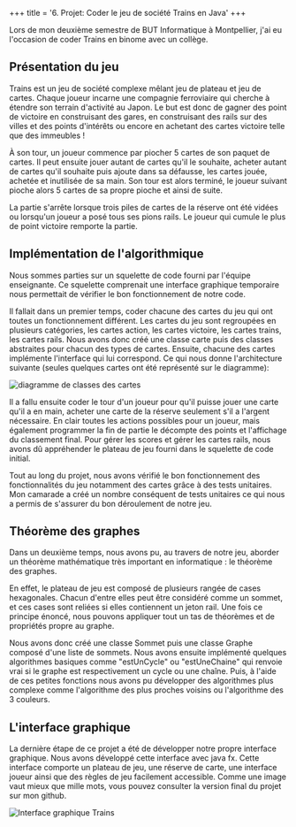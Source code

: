 +++
title = '6. Projet: Coder le jeu de société Trains en Java'
+++

Lors de mon deuxième semestre de BUT Informatique à Montpellier, j'ai eu l'occasion de coder Trains en binome avec un collège.

## Présentation du jeu

Trains est un jeu de société complexe mêlant jeu de plateau et jeu de cartes. Chaque joueur incarne une compagnie ferroviaire qui cherche à étendre son terrain d'activité au Japon. Le but est donc de gagner des point de victoire en construisant des gares, en construisant des rails sur des villes et des points d'intérêts ou encore en achetant des cartes victoire telle que des immeubles ! 

À son tour, un joueur commence par piocher 5 cartes de son paquet de cartes. Il peut ensuite jouer autant de cartes qu'il le souhaite, acheter autant de cartes qu'il souhaite puis ajoute dans sa défausse, les cartes jouée, achetée et inutilisée de sa main. Son tour est alors terminé, le joueur suivant pioche alors 5 cartes de sa propre pioche et ainsi de suite.

La partie s'arrête lorsque trois piles de cartes de la réserve ont été vidées ou lorsqu'un joueur a posé tous ses pions rails.
Le joueur qui cumule le plus de point victoire remporte la partie.

## Implémentation de l'algorithmique 

Nous sommes parties sur un squelette de code fourni par l'équipe enseignante. Ce squelette comprenait une interface graphique temporaire nous permettait de vérifier le bon fonctionnement de notre code. 

Il fallait dans un premier temps, coder chacune des cartes du jeu qui ont toutes un fonctionnement différent. Les cartes du jeu sont regroupées en plusieurs catégories, les cartes action, les cartes victoire, les cartes trains, les cartes rails. Nous avons donc créé une classe carte puis des classes abstraites pour chacun des types de cartes. Ensuite, chacune des cartes implémente l'interface qui lui correspond. Ce qui nous donne l'architecture suivante (seules quelques cartes ont été représenté sur le diagramme):

![diagramme de classes des cartes](/images/Diagrammes-classes-cartes.png)

Il a fallu ensuite coder le tour d'un joueur pour qu'il puisse jouer une carte qu'il a en main, acheter une carte de la réserve seulement s'il a l'argent nécessaire. En clair toutes les actions possibles pour un joueur, mais également programmer la fin de partie le décompte des points et l'affichage du classement final. Pour gérer les scores et gérer les cartes rails, nous avons dû appréhender le plateau de jeu fourni dans le squelette de code initial.

Tout au long du projet, nous avons vérifié le bon fonctionnement des fonctionnalités du jeu notamment des cartes grâce à des tests unitaires. Mon camarade a créé un nombre conséquent de tests unitaires ce qui nous a permis de s'assurer du bon déroulement de notre jeu.

## Théorème des graphes

Dans un deuxième temps, nous avons pu, au travers de notre jeu, aborder un théorème mathématique très important en informatique : le théorème des graphes. 

En effet, le plateau de jeu est composé de plusieurs rangée de cases hexagonales. Chacun d'entre elles peut être considéré comme un sommet, et ces cases sont reliées si elles contiennent un jeton rail. Une fois ce principe énoncé, nous pouvons appliquer tout un tas de théorèmes et de propriétés propre au graphe. 

Nous avons donc créé une classe Sommet puis une classe Graphe composé d'une liste de sommets. Nous avons ensuite implémenté quelques algorithmes basiques comme "estUnCycle" ou "estUneChaine" qui renvoie vrai si le graphe est respectivement un cycle ou une chaîne. Puis, à l'aide de ces petites fonctions nous avons pu développer des algorithmes plus complexe comme l'algorithme des plus proches voisins ou l'algorithme des 3 couleurs.

## L'interface graphique 

La dernière étape de ce projet a été de développer notre propre interface graphique. Nous avons développé cette interface avec java fx.
Cette interface comporte un plateau de jeu, une réserve de carte, une interface joueur ainsi que des règles de jeu facilement accessible.
Comme une image vaut mieux que mille mots, vous pouvez consulter la version final du projet sur mon github.

![Interface graphique Trains](/images/Trains.png)